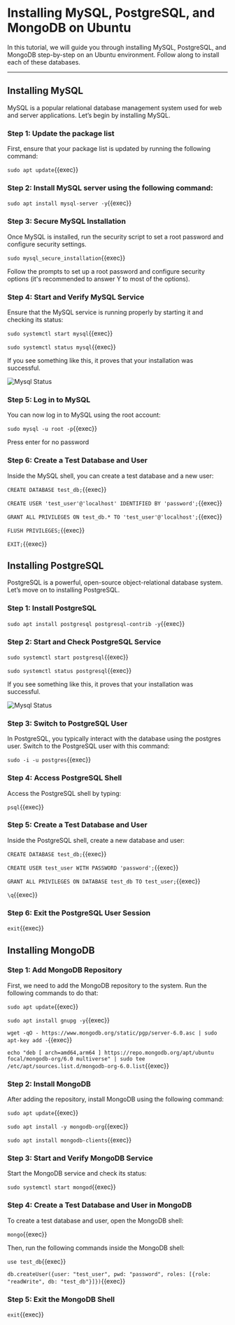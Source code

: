 # Installing MySQL, PostgreSQL, and MongoDB on Ubuntu

In this tutorial, we will guide you through installing MySQL, PostgreSQL, and MongoDB step-by-step on an Ubuntu environment. Follow along to install each of these databases.

---

## Installing MySQL

MySQL is a popular relational database management system used for web and server applications. Let’s begin by installing MySQL.

### Step 1: Update the package list

First, ensure that your package list is updated by running the following command:


`sudo apt update`{{exec}}

### Step 2: Install MySQL server using the following command:

`sudo apt install mysql-server -y`{{exec}}


### Step 3: Secure MySQL Installation

Once MySQL is installed, run the security script to set a root password and configure security settings.

`sudo mysql_secure_installation`{{exec}}

Follow the prompts to set up a root password and configure security options (it's recommended to answer Y to most of the options).

### Step 4: Start and Verify MySQL Service

Ensure that the MySQL service is running properly by starting it and checking its status:

`sudo systemctl start mysql`{{exec}}

`sudo systemctl status mysql`{{exec}}

If you see something like this, it proves that your installation was successful.

![Mysql Status](./image/mysql.png)


### Step 5: Log in to MySQL

You can now log in to MySQL using the root account:

`sudo mysql -u root -p`{{exec}}

Press enter for no password

### Step 6: Create a Test Database and User

Inside the MySQL shell, you can create a test database and a new user:


`CREATE DATABASE test_db;`{{exec}}

`CREATE USER 'test_user'@'localhost' IDENTIFIED BY 'password';`{{exec}}

`GRANT ALL PRIVILEGES ON test_db.* TO 'test_user'@'localhost';`{{exec}}

`FLUSH PRIVILEGES;`{{exec}}

`EXIT;`{{exec}}

## Installing PostgreSQL

PostgreSQL is a powerful, open-source object-relational database system. Let’s move on to installing PostgreSQL.

### Step 1: Install PostgreSQL

`sudo apt install postgresql postgresql-contrib -y`{{exec}}

### Step 2: Start and Check PostgreSQL Service

`sudo systemctl start postgresql`{{exec}}

`sudo systemctl status postgresql`{{exec}}

If you see something like this, it proves that your installation was successful.

![Mysql Status](./image/pgsql.png)

### Step 3: Switch to PostgreSQL User

In PostgreSQL, you typically interact with the database using the postgres user. Switch to the PostgreSQL user with this command:

`sudo -i -u postgres`{{exec}}

### Step 4: Access PostgreSQL Shell

Access the PostgreSQL shell by typing:

`psql`{{exec}}

### Step 5: Create a Test Database and User

Inside the PostgreSQL shell, create a new database and user:


`CREATE DATABASE test_db;`{{exec}}

`CREATE USER test_user WITH PASSWORD 'password';`{{exec}}

`GRANT ALL PRIVILEGES ON DATABASE test_db TO test_user;`{{exec}}

`\q`{{exec}}



### Step 6: Exit the PostgreSQL User Session

`exit`{{exec}}


## Installing MongoDB

### Step 1: Add MongoDB Repository

First, we need to add the MongoDB repository to the system. Run the following commands to do that:


`sudo apt update`{{exec}}

`sudo apt install gnupg -y`{{exec}}

`wget -qO - https://www.mongodb.org/static/pgp/server-6.0.asc | sudo apt-key add -`{{exec}}

`echo "deb [ arch=amd64,arm64 ] https://repo.mongodb.org/apt/ubuntu focal/mongodb-org/6.0 multiverse" | sudo tee /etc/apt/sources.list.d/mongodb-org-6.0.list`{{exec}}



### Step 2: Install MongoDB

After adding the repository, install MongoDB using the following command:

`sudo apt update`{{exec}}

`sudo apt install -y mongodb-org`{{exec}}

`sudo apt install mongodb-clients`{{exec}}

### Step 3: Start and Verify MongoDB Service

Start the MongoDB service and check its status:

`sudo systemctl start mongod`{{exec}}

### Step 4: Create a Test Database and User in MongoDB

To create a test database and user, open the MongoDB shell:

`mongo`{{exec}}

Then, run the following commands inside the MongoDB shell:


`use test_db`{{exec}}

`db.createUser({user: "test_user", pwd: "password", roles: [{role: "readWrite", db: "test_db"}]})`{{exec}}



### Step 5: Exit the MongoDB Shell

`exit`{{exec}}





